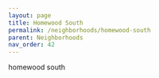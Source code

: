 ```yaml
---
layout: page
title: Homewood South
permalink: /neighborhoods/homewood-south
parent: Neighborhoods
nav_order: 42
---
```


homewood south